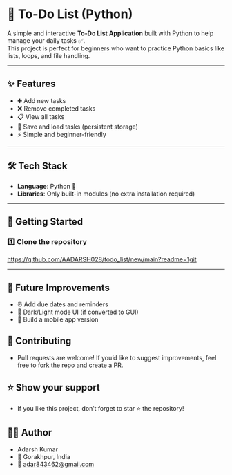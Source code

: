 # 📝 To-Do List (Python)

A simple and interactive **To-Do List Application** built with Python to help manage your daily tasks ✅.  
This project is perfect for beginners who want to practice Python basics like lists, loops, and file handling.  

---

## ✨ Features
- ➕ Add new tasks  
- ❌ Remove completed tasks  
- 📋 View all tasks  
- 💾 Save and load tasks (persistent storage)  
- ⚡ Simple and beginner-friendly  

---

## 🛠️ Tech Stack
- **Language**: Python 🐍  
- **Libraries**: Only built-in modules (no extra installation required)  

---

## 🚀 Getting Started

### 1️⃣ Clone the repository
https://github.com/AADARSH028/todo_list/new/main?readme=1git

---  
## 📌 Future Improvements
- ⏰ Add due dates and reminders
- 🌙 Dark/Light mode UI (if converted to GUI)
- 📱 Build a mobile app version

## 🤝 Contributing
- Pull requests are welcome! If you’d like to suggest improvements, feel free to fork the repo and create a PR.

## ⭐ Show your support

- If you like this project, don’t forget to star ⭐ the repository!

## 👨‍💻 Author
-  Adarsh Kumar
- 📍 Gorakhpur, India
- 📧 adar843462@gmail.com

